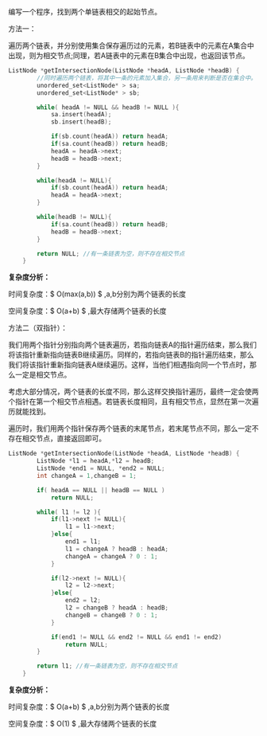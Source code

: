 编写一个程序，找到两个单链表相交的起始节点。



方法一：

遍历两个链表，并分别使用集合保存遍历过的元素，若B链表中的元素在A集合中出现，则为相交节点;同理，若A链表中的元素在B集合中出现，也返回该节点。

```c++
ListNode *getIntersectionNode(ListNode *headA, ListNode *headB) {
        //同时遍历两个链表，将其中一条的元素加入集合，另一条用来判断是否在集合中。
        unordered_set<ListNode* > sa;
        unordered_set<ListNode* > sb;

        while( headA != NULL && headB != NULL ){
            sa.insert(headA);
            sb.insert(headB);

            if(sb.count(headA)) return headA;
            if(sa.count(headB)) return headB;
            headA = headA->next;
            headB = headB->next;
        }

        while(headA != NULL){
            if(sb.count(headA)) return headA;
            headA = headA->next;
        }

        while(headB != NULL){
            if(sa.count(headB)) return headB;
            headB = headB->next;
        }

        return NULL; //有一条链表为空，则不存在相交节点
    }
```

<b>复杂度分析：</b>

时间复杂度：$ O(max(a,b)) $ ,a,b分别为两个链表的长度

空间复杂度：$ O(a+b) $ ,最大存储两个链表的长度





方法二（双指针）：

我们用两个指针分别指向两个链表遍历，若指向链表A的指针遍历结束，那么我们将该指针重新指向链表B继续遍历。同样的，若指向链表B的指针遍历结束，那么我们将该指针重新指向链表A继续遍历。这样，当他们相遇指向同一个节点时，那么一定是相交节点。

​	考虑大部分情况，两个链表的长度不同，那么这样交换指针遍历，最终一定会使两个指针在第一个相交节点相遇。若链表长度相同，且有相交节点，显然在第一次遍历就能找到。

​	遍历时，我们用两个指针保存两个链表的末尾节点，若末尾节点不同，那么一定不存在相交节点，直接返回即可。

```C++
ListNode *getIntersectionNode(ListNode *headA, ListNode *headB) {
        ListNode *l1 = headA,*l2 = headB;
        ListNode *end1 = NULL, *end2 = NULL; 
        int changeA = 1,changeB = 1;

        if( headA == NULL || headB == NULL )
            return NULL;

        while( l1 != l2 ){
            if(l1->next != NULL){
                l1 = l1->next;
            }else{
                end1 = l1;
                l1 = changeA ? headB : headA;
                changeA = changeA ? 0 : 1;
            }

            if(l2->next != NULL){
                l2 = l2->next;
            }else{
                end2 = l2;
                l2 = changeB ? headA : headB;
                changeB = changeB ? 0 : 1;
            }

            if(end1 != NULL && end2 != NULL && end1 != end2)
                return NULL;
        }

        return l1; //有一条链表为空，则不存在相交节点
    }
```

<b>复杂度分析：</b>

时间复杂度：$ O(a+b) $ ,a,b分别为两个链表的长度

空间复杂度：$ O(1) $ ,最大存储两个链表的长度

